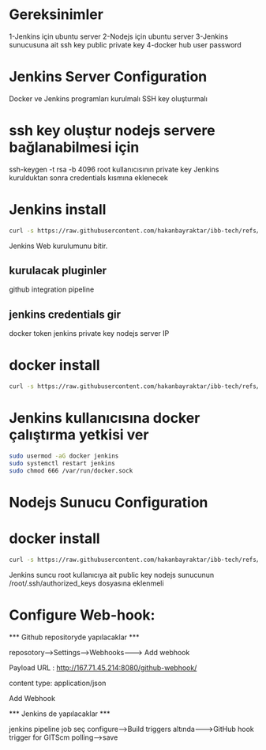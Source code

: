 # Gereksinimler
1-Jenkins için ubuntu server
2-Nodejs için ubuntu server
3-Jenkins sunucusuna ait ssh key public private key 
4-docker hub user password

# Jenkins Server Configuration
Docker ve Jenkins programları kurulmalı
SSH key oluşturmalı

# ssh key oluştur nodejs servere bağlanabilmesi için
ssh-keygen -t rsa -b 4096 
root kullanıcısının private key Jenkins kurulduktan sonra credentials kısmına eklenecek

# Jenkins install
```bash
curl -s https://raw.githubusercontent.com/hakanbayraktar/ibb-tech/refs/heads/main/devops/jenkins/install/jenkins-install.sh | sudo bash
```

Jenkins Web kurulumunu bitir.
## kurulacak pluginler
github integration
pipeline
## jenkins credentials gir
docker token
jenkins private key
nodejs server IP

# docker install

```bash
curl -s https://raw.githubusercontent.com/hakanbayraktar/ibb-tech/refs/heads/main/docker/ubuntu-24-docker-install.sh | sudo bash
```
# Jenkins kullanıcısına docker çalıştırma yetkisi ver
```bash
sudo usermod -aG docker jenkins
sudo systemctl restart jenkins
sudo chmod 666 /var/run/docker.sock
```



# Nodejs Sunucu Configuration

# docker install

```bash
curl -s https://raw.githubusercontent.com/hakanbayraktar/ibb-tech/refs/heads/main/docker/ubuntu-24-docker-install.sh | sudo bash
```
Jenkins suncu root kullanıcıya ait public key nodejs sunucunun /root/.ssh/authorized_keys dosyasına eklenmeli

# Configure Web-hook:
*** Github repositoryde yapılacaklar ***

reposotory-->Settings-->Webhooks---> Add webhook

Payload URL :  http://167.71.45.214:8080/github-webhook/

content type: application/json

Add Webhook

 *** Jenkins de yapılacaklar ***

 jenkins pipeline job seç
 configure-->Build triggers altında--->GitHub hook trigger for GITScm polling-->save